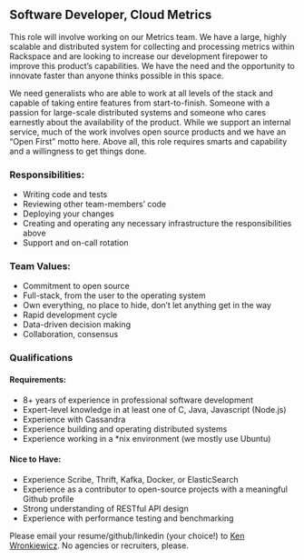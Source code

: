 
## Software Developer, Cloud Metrics

This role will involve working on our Metrics team. We have a large, highly scalable and distributed system for collecting and processing metrics within Rackspace and are looking to increase our development firepower to improve this product’s capabilities. We have the need and the opportunity to innovate faster than anyone thinks possible in this space.
 
 We need generalists who are able to work at all levels of the stack and capable of taking entire features from start-to-finish. Someone with a passion for large-scale distributed systems and someone who cares earnestly about the availability of the product. While we support an internal service, much of the work involves open source products and we have an “Open First” motto here. Above all, this role requires smarts and capability and a willingness to get things done.

### Responsibilities:
* Writing code and tests
* Reviewing other team-members’ code
* Deploying your changes
* Creating and operating any necessary infrastructure the responsibilities above
* Support and on-call rotation

### Team Values:

* Commitment to open source
* Full-stack, from the user to the operating system
* Own everything, no place to hide, don’t let anything get in the way
* Rapid development cycle
* Data-driven decision making
* Collaboration, consensus

### Qualifications

#### Requirements:
* 8+ years of experience in professional software development
* Expert-level knowledge in at least one of C, Java, Javascript (Node.js)
* Experience with Cassandra
* Experience building and operating distributed systems
* Experience working in a *nix environment (we mostly use Ubuntu)

#### Nice to Have:
* Experience Scribe, Thrift, Kafka, Docker, or ElasticSearch
* Experience as a contributor to open-source projects with a meaningful Github profile
* Strong understanding of RESTful API design
* Experience with performance testing and benchmarking

Please email your resume/github/linkedin (your choice!) to [Ken Wronkiewicz](mailto:ken.wronkiewicz@rackspace.com). No agencies or recruiters, please.
